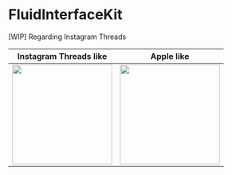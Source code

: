 # FluidInterfaceKit
[WIP] Regarding Instagram Threads

|Instagram Threads like | Apple like |
|---|---|
|<img width=200px src=https://user-images.githubusercontent.com/1888355/147848629-031e1c5c-0c52-4674-8d9a-dad034b6e87f.gif />| <img width=200px src=https://user-images.githubusercontent.com/1888355/147848669-75a6b88f-f2ae-46b9-8d1c-772f8c32612a.gif /> |
